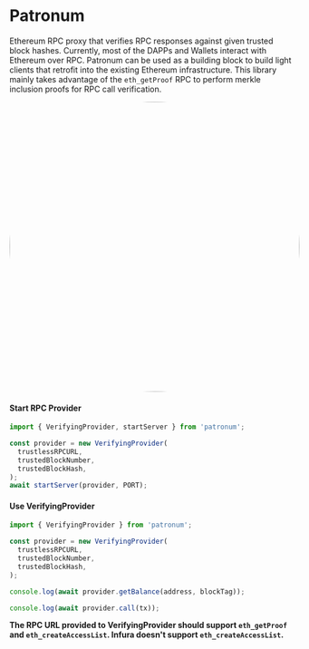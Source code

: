 # Patronum

Ethereum RPC proxy that verifies RPC responses against given trusted block hashes. Currently, most of the DAPPs and Wallets interact with Ethereum over RPC. Patronum can be used as a building block to build light clients that retrofit into the existing Ethereum infrastructure. This library mainly takes advantage of the `eth_getProof` RPC to perform merkle inclusion proofs for RPC call verification.

<div style='border-radius: 512px; width: 512px; height: 512px; overflow: hidden; margin: auto;'>
    <a title="frostnova, CC BY 2.0 &lt;https://creativecommons.org/licenses/by/2.0&gt;, via Wikimedia Commons" href="https://commons.wikimedia.org/wiki/File:Patronus.jpg"><img width="512" alt="Patronus" src="https://upload.wikimedia.org/wikipedia/commons/thumb/d/d5/Patronus.jpg/512px-Patronus.jpg"></a> 
</div>

#### Start RPC Provider

```ts
import { VerifyingProvider, startServer } from 'patronum';

const provider = new VerifyingProvider(
  trustlessRPCURL,
  trustedBlockNumber,
  trustedBlockHash,
);
await startServer(provider, PORT);
```

#### Use VerifyingProvider

```ts
import { VerifyingProvider } from 'patronum';

const provider = new VerifyingProvider(
  trustlessRPCURL,
  trustedBlockNumber,
  trustedBlockHash,
);

console.log(await provider.getBalance(address, blockTag));

console.log(await provider.call(tx));
```

**The RPC URL provided to VerifyingProvider should support `eth_getProof` and `eth_createAccessList`. Infura doesn't support `eth_createAccessList`.**
